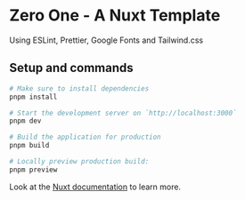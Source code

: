 # Zero One - A Nuxt Template

Using ESLint, Prettier, Google Fonts and Tailwind.css

## Setup and commands

```bash
# Make sure to install dependencies
pnpm install

# Start the development server on `http://localhost:3000`
pnpm dev

# Build the application for production
pnpm build

# Locally preview production build:
pnpm preview
```

Look at the [Nuxt documentation](https://nuxt.com/docs/getting-started/introduction) to learn more.
